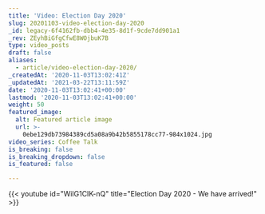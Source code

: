 ```yaml
---
title: 'Video: Election Day 2020'
slug: 20201103-video-election-day-2020
_id: legacy-6f4162fb-dbb4-4e35-8d1f-9cde7dd901a1
_rev: ZEyhBiGfgCfwE8WOjbuK7B
type: video_posts
draft: false
aliases:
  - article/video-election-day-2020/
_createdAt: '2020-11-03T13:02:41Z'
_updatedAt: '2021-03-22T13:11:59Z'
date: '2020-11-03T13:02:41+00:00'
lastmod: '2020-11-03T13:02:41+00:00'
weight: 50
featured_image:
  alt: Featured article image
  url: >-
    0ebe129db73984389cd5a08a9b42b5855178cc77-984x1024.jpg
video_series: Coffee Talk
is_breaking: false
is_breaking_dropdown: false
is_featured: false

---
```

{{< youtube id="WilG1CIK-nQ" title="Election Day 2020 - We have arrived!" >}}